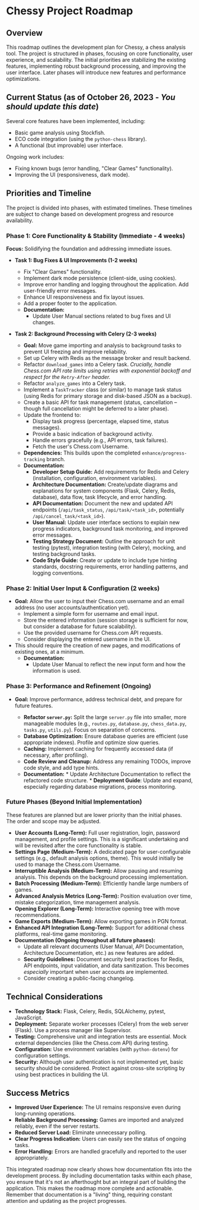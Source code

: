 # Chessy Project Roadmap

## Overview

This roadmap outlines the development plan for Chessy, a chess analysis tool. The project is structured in phases, focusing on core functionality, user experience, and scalability. The initial priorities are stabilizing the existing features, implementing robust background processing, and improving the user interface. Later phases will introduce new features and performance optimizations.

## Current Status (as of October 26, 2023 - *You should update this date*)

Several core features have been implemented, including:

*   Basic game analysis using Stockfish.
*   ECO code integration (using the `python-chess` library).
*   A functional (but improvable) user interface.

Ongoing work includes:

*   Fixing known bugs (error handling, "Clear Games" functionality).
*   Improving the UI (responsiveness, dark mode).

## Priorities and Timeline

The project is divided into phases, with estimated timelines. These timelines are subject to change based on development progress and resource availability.

### Phase 1: Core Functionality & Stability (Immediate - 4 weeks)

**Focus:** Solidifying the foundation and addressing immediate issues.

*   **Task 1:  Bug Fixes & UI Improvements (1-2 weeks)**
    *   Fix "Clear Games" functionality.
    *   Implement dark mode persistence (client-side, using cookies).
    *   Improve error handling and logging throughout the application.  Add user-friendly error messages.
    *   Enhance UI responsiveness and fix layout issues.
    *   Add a proper footer to the application.
    *   **Documentation:**
        *   Update User Manual sections related to bug fixes and UI changes.

*   **Task 2:  Background Processing with Celery (2-3 weeks)**
    *   **Goal:** Move game importing and analysis to background tasks to prevent UI freezing and improve reliability.
    *   Set up Celery with Redis as the message broker and result backend.
    *   Refactor `download_games` into a Celery task.  *Crucially, handle Chess.com API rate limits using retries with exponential backoff and respect for the `Retry-After` header.*
    *   Refactor `analyze_games` into a Celery task.
    *   Implement a `TaskTracker` class (or similar) to manage task status (using Redis for primary storage and disk-based JSON as a backup).
    *   Create a basic API for task management (status, cancellation – though full cancellation might be deferred to a later phase).
    *   Update the frontend to:
        *   Display task progress (percentage, elapsed time, status messages).
        *   Provide a basic indication of background activity.
        *   Handle errors gracefully (e.g., API errors, task failures).
        *    Fetch the user's Chess.com Username.
    *   **Dependencies:** This builds upon the completed `enhance/progress-tracking` branch.
    * **Documentation:**
        *   **Developer Setup Guide:** Add requirements for Redis and Celery (installation, configuration, environment variables).
        *   **Architecture Documentation:** Create/update diagrams and explanations for system components (Flask, Celery, Redis, database), data flow, task lifecycle, and error handling.
        *   **API Documentation:**  Document the new and updated API endpoints (`/api/task_status`, `/api/task/<task_id>`, potentially `/api/cancel_task/<task_id>`).
        *   **User Manual:** Update user interface sections to explain new progress indicators, background task monitoring, and improved error messages.
        *   **Testing Strategy Document:** Outline the approach for unit testing (pytest), integration testing (with Celery), mocking, and testing background tasks.
        *  **Code Style Guide:** Create or update to include type hinting standards, docstring requirements, error handling patterns, and logging conventions.

### Phase 2:  Initial User Input & Configuration (2 weeks)

* **Goal:** Allow the user to input their Chess.com username and an email address (no user accounts/authentication yet).
    * Implement a simple form for username and email input.
    * Store the entered information (session storage is sufficient for now, but consider a database for future scalability).
    * Use the provided username for Chess.com API requests.
    * Consider displaying the entered username in the UI.
* This should require the creation of new pages, and modifications of existing ones, at a minimum.
    *   **Documentation:**
        *   Update User Manual to reflect the new input form and how the information is used.

### Phase 3:  Performance and Refinement (Ongoing)

*   **Goal:** Improve performance, address technical debt, and prepare for future features.

    *   **Refactor `server.py`:** Split the large `server.py` file into smaller, more manageable modules (e.g., `routes.py`, `database.py`, `chess_data.py`, `tasks.py`, `utils.py`).  Focus on separation of concerns.
    *   **Database Optimization:**  Ensure database queries are efficient (use appropriate indexes). Profile and optimize slow queries.
    *   **Caching:** Implement caching for frequently accessed data (if necessary, after profiling).
    *   **Code Review and Cleanup:**  Address any remaining TODOs, improve code style, and add type hints.
     *   **Documentation:**
        *   Update Architecture Documentation to reflect the refactored code structure.
        *  **Deployment Guide**: Update and expand, especially regarding database migrations, process monitoring.

### Future Phases (Beyond Initial Implementation)

These features are planned but are lower priority than the initial phases. The order and scope may be adjusted.

*   **User Accounts (Long-Term):** Full user registration, login, password management, and profile settings. This is a significant undertaking and will be revisited after the core functionality is stable.
*   **Settings Page (Medium-Term):** A dedicated page for user-configurable settings (e.g., default analysis options, theme). This would initially be used to manage the Chess.com Username.
*   **Interruptible Analysis (Medium-Term):** Allow pausing and resuming analysis. This depends on the background processing implementation.
*   **Batch Processing (Medium-Term):**  Efficiently handle large numbers of games.
*   **Advanced Analysis Metrics (Long-Term):**  Position evaluation over time, mistake categorization, time management analysis.
*   **Opening Explorer (Long-Term):**  Interactive opening tree with move recommendations.
*   **Game Exports (Medium-Term):**  Allow exporting games in PGN format.
*   **Enhanced API Integration (Long-Term):** Support for additional chess platforms, real-time game monitoring.
*  **Documentation (Ongoing throughout all future phases):**
    *   Update all relevant documents (User Manual, API Documentation, Architecture Documentation, etc.) as new features are added.
    *   **Security Guidelines:** Document security best practices for Redis, API endpoints, input validation, and data sanitization.  This becomes *especially* important when user accounts are implemented.
    * Consider creating a public-facing changelog.

## Technical Considerations

*   **Technology Stack:** Flask, Celery, Redis, SQLAlchemy, pytest, JavaScript.
*   **Deployment:**  Separate worker processes (Celery) from the web server (Flask). Use a process manager like Supervisor.
*   **Testing:**  Comprehensive unit and integration tests are essential. Mock external dependencies (like the Chess.com API) during testing.
*   **Configuration:** Use environment variables (with `python-dotenv`) for configuration settings.
* **Security:** Although user authentication is not implemented yet, basic security should be considered. Protect against cross-site scripting by using best practices in building the UI.

## Success Metrics

*   **Improved User Experience:**  The UI remains responsive even during long-running operations.
*   **Reliable Background Processing:** Games are imported and analyzed reliably, even if the server restarts.
*   **Reduced Server Load:**  Eliminate unnecessary polling.
*   **Clear Progress Indication:**  Users can easily see the status of ongoing tasks.
*   **Error Handling:**  Errors are handled gracefully and reported to the user appropriately.

This integrated roadmap now clearly shows how documentation fits into the development process. By including documentation tasks within each phase, you ensure that it's not an afterthought but an integral part of building the application. This makes the roadmap more complete and actionable. Remember that documentation is a "living" thing, requiring constant attention and updating as the project progresses.